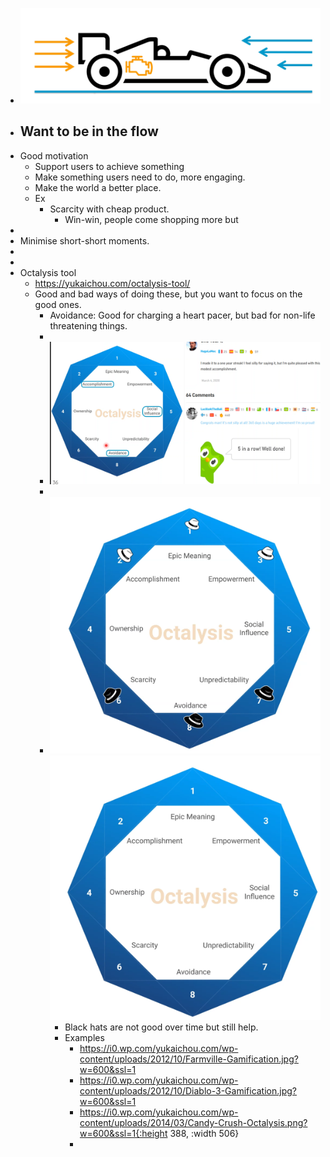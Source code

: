 - ![image.png](../assets/image_1674739559583_0.png)
- Want to be in the flow
	-
- Good motivation
	- Support users to achieve something
	- Make something users need to do, more engaging.
	- Make the world a better place.
	- Ex
		- Scarcity with cheap product.
			- Win-win, people come shopping more but
-
- Minimise short-short moments.
-
-
- Octalysis tool
	- https://yukaichou.com/octalysis-tool/
	- Good and bad ways of doing these, but you want to focus on the good ones.
		- Avoidance: Good for charging a heart pacer, but bad for non-life threatening things.
		-
		- ![image.png](../assets/image_1674740458794_0.png)
		-
		- ![image.png](../assets/image_1674739660655_0.png) ![image.png](../assets/image_1674739575221_0.png)
			- Black hats are not good over time but still help.
			- Examples
				- https://i0.wp.com/yukaichou.com/wp-content/uploads/2012/10/Farmville-Gamification.jpg?w=600&ssl=1
				- https://i0.wp.com/yukaichou.com/wp-content/uploads/2012/10/Diablo-3-Gamification.jpg?w=600&ssl=1
				- https://i0.wp.com/yukaichou.com/wp-content/uploads/2014/03/Candy-Crush-Octalysis.png?w=600&ssl=1{:height 388, :width 506}
				-